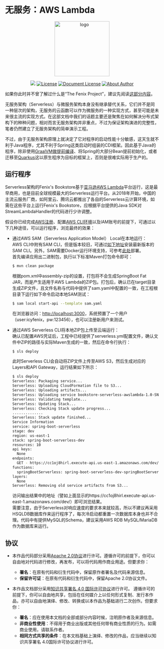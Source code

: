 # 无服务：AWS Lambda

<GitHubWrapper>

<p align="center">
  <a href="https://icyfenix.cn" target="_blank">
    <img width="180" src="https://raw.githubusercontent.com/fenixsoft/awesome-fenix/master/.vuepress/public/images/logo-color.png" alt="logo">
  </a>
</p>
<p align="center">
    <a href="https://icyfenix.cn"  style="display:inline-block"><img src="https://raw.githubusercontent.com/fenixsoft/awesome-fenix/master/.vuepress/public/images/Release-v1.svg"></a>
    <a href="https://www.apache.org/licenses/LICENSE-2.0"  target="_blank" style="display:inline-block"><img src="https://raw.githubusercontent.com/fenixsoft/awesome-fenix/master/.vuepress/public/images/License-Apache.svg" alt="License"></a>
<a href="https://creativecommons.org/licenses/by/4.0/"  target="_blank" style="display:inline-block"><img src="https://raw.githubusercontent.com/fenixsoft/awesome-fenix/master/.vuepress/public/images/DocLicense-CC-red.svg" alt="Document License"></a>
    <a href="https://icyfenix.cn/introduction/about-me.html" target="_blank" style="display:inline-block"><img src="https://raw.githubusercontent.com/fenixsoft/awesome-fenix/master/.vuepress/public/images/Author-IcyFenix-blue.svg" alt="About Author"></a>
</p>



</GitHubWrapper>

如果你此时并不曾了解过什么是“The Fenix Project”，建议先阅读<a href="https://icyfenix.cn/introduction/about-the-fenix-project.html">这部分内容</a>。

无服务架构（Serverless）与微服务架构本身没有继承替代关系，它们并不是同一种层次的架构，无服务的云函数可以作为微服务的一种实现方式，甚至可能是未来很主流的实现方式。在这部文档中我们的话题主要还是聚焦在如何解决分布式架构下的种种问题，相对而言无服务架构并非重点，不过为保证架构演进的完整性，笔者仍然建立了无服务架构的简单演示工程。

不过，由于无服务架构原理上就决定了它对程序的启动性能十分敏感，这天生就不利于Java程序，尤其不利于Spring这类启动时组装的CDI框架。因此基于Java的程序，除非使用<a href="https://icyfenix.cn/tricks/2020/graalvm/substratevm.html">GraalVM做提前编译</a>、将Spring的大部分Bean提前初始化，或者迁移至[Quarkus](https://quarkus.io/)这以原生程序为目标的框架上，否则是很难实际用于生产的。

## 运行程序

Serverless架构的Fenix's Bookstore基于[亚马逊AWS Lambda](https://amazonaws-china.com/cn/lambda/)平台运行，这是最早商用，也是目前全球规模最大的Serverless运行平台。从2018年开始，中国的主流云服务厂商，如阿里云、腾讯云都推出了各自的Serverless云计算环境，如需在这些平台上运行Fenix's Bookstore，应根据平台提供的Java SDK对StreamLambdaHandler的代码进行少许调整。

假设你已经完成[AWS注册](https://aws.amazon.com/premiumsupport/knowledge-center/create-and-activate-aws-account/)、配置[AWS CLI环境](https://amazonaws-china.com/cn/cli/)以及IAM账号的前提下，可通过以下几种途径，可以运行程序，浏览最终的效果：

- 通过AWS SAM（Serverless Application Model） Local在本地运行：<br/>AWS CLI中附有SAM CLI，但是版本较旧，可通过[如下地址](https://docs.aws.amazon.com/serverless-application-model/latest/developerguide/serverless-sam-cli-install.html)安装最新版本的SAM CLI。另外，SAM需要Docker运行环境支持，可参考[此处](/appendix/deployment-env-setup/setup-docker.html)部署。<br/>首先编译应用出二进制包，执行以下标准Maven打包命令即可：<br/>

  ```bash
  $ mvn clean package
  ```

  根据pom.xml中assembly-zip的设置，打包将不会生成SpringBoot Fat JAR，而是产生适用于AWS Lambda的ZIP包。打包后，确认已在target目录生成ZIP文件，且文件名称与代码中提供了sam.yaml中配置的一致，在工程根目录下运行如下命令启动本地SAM测试：

  ```bash
  $ sam local start-api --template sam.yaml
  ```

  在浏览器访问：[http://localhost:3000](http://localhost:3000)，系统预置了一个用户（user:icyfenix，pw:123456），也可以注册新用户来测试。

- 通过AWS Serverless CLI将本地ZIP包上传至云端运行：<br/>确认已配置AWS凭证后，工程中已经提供了serverless.yml配置文件，确认文件中ZIP的路径与实际Maven生成的一致，然后在命令行执行：

  ```bash
  $ sls deploy
  ```

  此时Serverless CLI会自动将ZIP文件上传至AWS S3，然后生成对应的Layers和API Gateway，运行结果如下所示：

  ```bash
  $ sls deploy
  Serverless: Packaging service...
  Serverless: Uploading CloudFormation file to S3...
  Serverless: Uploading artifacts...
  Serverless: Uploading service bookstore-serverless-awslambda-1.0-SNAPSHOT-lambda-package.zip file to S3 (53.58 MB)...
  Serverless: Validating template...
  Serverless: Updating Stack...
  Serverless: Checking Stack update progress...
  ..............
  Serverless: Stack update finished...
  Service Information
  service: spring-boot-serverless
  stage: dev
  region: us-east-1
  stack: spring-boot-serverless-dev
  resources: 10
  api keys:
    None
  endpoints:
    GET - https://cc1oj8hirl.execute-api.us-east-1.amazonaws.com/dev/
  functions:
    springBootServerless: spring-boot-serverless-dev-springBootServerless
  layers:
    None
  Serverless: Removing old service artifacts from S3...
  ```

  访问输出结果中的地址（譬如上面显示的https://cc1oj8hirl.execute-api.us-east-1.amazonaws.com/dev/）即可浏览结果。<br/>需要注意，由于Serverless对响应速度的要求本来就较高，所以不建议再采用HSQLDB数据库作来运行程序了，每次冷启动都重置一次数据库本身也并不合理。代码中有提供MySQL的Schema，建议采用AWS RDB MySQL/MariaDB作为数据库来运行。

## 协议

- 本作品代码部分采用[Apache 2.0协议](https://www.apache.org/licenses/LICENSE-2.0)进行许可。遵循许可的前提下，你可以自由地对代码进行修改，再发布，可以将代码用作商业用途。但要求你：
  - **署名**：在原有代码和衍生代码中，保留原作者署名及代码来源信息。
  - **保留许可证**：在原有代码和衍生代码中，保留Apache 2.0协议文件。

- 本作品文档部分采用[知识共享署名 4.0 国际许可协议](http://creativecommons.org/licenses/by/4.0/)进行许可。 遵循许可的前提下，你可以自由地共享，包括在任何媒介上以任何形式复制、发行本作品，亦可以自由地演绎、修改、转换或以本作品为基础进行二次创作。但要求你：
  - **署名**：应在使用本文档的全部或部分内容时候，注明原作者及来源信息。
  - **非商业性使用**：不得用于商业出版或其他任何带有商业性质的行为。如需商业使用，请联系作者。
  - **相同方式共享的条件**：在本文档基础上演绎、修改的作品，应当继续以知识共享署名 4.0国际许可协议进行许可。

